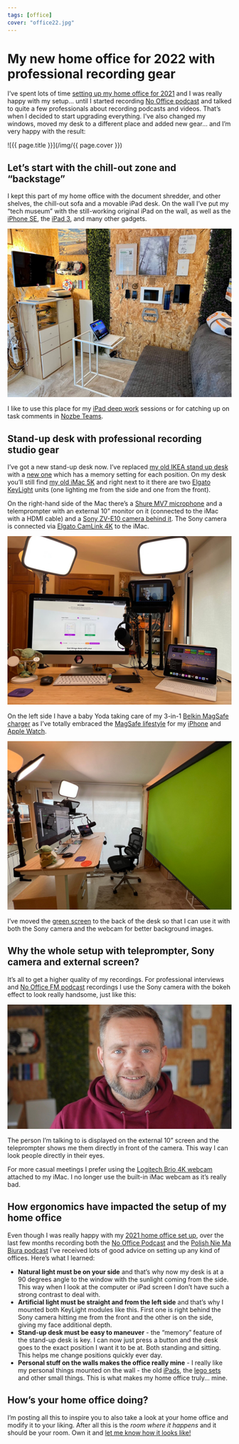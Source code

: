 ```yaml
---
tags: [office]
cover: "office22.jpg"
---
```


# My new home office for 2022 with professional recording gear

I’ve spent lots of time [setting up my home office for 2021](/office21/) and I was really happy with my setup… until I started recording [No Office podcast](/noofficefm/) and talked to quite a few professionals about recording podcasts and videos. That’s when I decided to start upgrading everything. I’ve also changed my windows, moved my desk to a different place and added new gear… and I’m very happy with the result:

<!--More-->

![{{ page.title }}](/img/{{ page.cover }})

## Let’s start with the chill-out zone and “backstage”

I kept this part of my home office with the document shredder, and other shelves, the chill-out sofa and a movable iPad desk. On the wall I’ve put my “tech museum” with the still-working original iPad on the wall, as well as the [iPhone SE](/iphonese/), the [iPad 3](/ipad3/), and many other gadgets.

![{{ page.title }} 2](/img/office22-2.jpg)

I like to use this place for my [iPad deep work](/ipadonly/) sessions or for catching up on task comments in [Nozbe Teams][n].

## Stand-up desk with professional recording studio gear

I’ve got a new stand-up desk now. I’ve replaced [my old IKEA stand up desk](/homeoffice2015/) with a [new one](https://www.maidesite-desk.com) which has a memory setting for each position. On my desk you’ll still find [my old iMac 5K](/imac/) and right next to it there are two [Elgato KeyLight](https://www.elgato.com/en/key-light) units (one lighting me from the side and one from the front).

On the right-hand side of the Mac there’s a [Shure MV7 microphone](https://www.shure.com/en-US/products/microphones/mv7) and a telemprompter with an external 10” monitor on it (connected to the iMac with a HDMI cable) and a [Sony ZV-E10 camera behind it](https://www.youtube.com/watch?v=i_swGrFvNAA). The Sony camera is connected via [Elgato CamLink 4K](https://www.elgato.com/en/cam-link-4k) to the iMac.

![{{ page.title }} 3](/img/office22-3.jpg)

On the left side I have a baby Yoda taking care of my 3-in-1 [Belkin MagSafe charger](https://www.belkin.com/us/chargers/wireless/charging-stands-docks/boost-charge-pro-3-in-1-wireless-charger-with-magsafe-15w/p/p-wiz009/) as I’ve totally embraced the [MagSafe lifestyle](/magsafe/) for my [iPhone](/iphone/) and [Apple Watch](/applewatch/).

![{{ page.title }} 4](/img/office22-4.jpg)

I’ve moved the [green screen](/office21/#green-screen-as-a-bonus) to the back of the desk so that I can use it with both the Sony camera and the webcam for better background images.

## Why the whole setup with teleprompter, Sony camera and external screen?

It’s all to get a higher quality of my recordings. For professional interviews and [No Office FM podcast](/noofficefm/) recordings I use the Sony camera with the bokeh effect to look really handsome, just like this:

![{{ page.title }} bokeh](/img/office22-5.jpg)

The person I’m talking to is displayed on the external 10” screen and the teleprompter shows me them directly in front of the camera. This way I can look people directly in their eyes.

For more casual meetings I prefer using the [Logitech Brio 4K webcam](https://www.logitech.com/en-us/products/webcams/brio-4k-hdr-webcam.960-001105.html) attached to my iMac. I no longer use the built-in iMac webcam as it’s really bad.

## How ergonomics have impacted the setup of my home office

Even though I was really happy with my [2021 home office set up](/office21/), over the last few months recording both the [No Office Podcast](/noofficefm/) and the [Polish Nie Ma Biura podcast](/pl/niemabiura/) I’ve received lots of good advice on setting up any kind of offices. Here’s what I learned:

* **Natural light must be on your side** and that’s why now my desk is at a 90 degrees angle to the window with the sunlight coming from the side. This way when I look at the computer or iPad screen I don’t have such a strong contrast to deal with.
* **Artificial light must be straight and from the left side** and that’s why I mounted both KeyLight modules like this. First one is right behind the Sony camera hitting me from the front and the other is on the side, giving my face additional depth.
* **Stand-up desk must be easy to maneuver** - the “memory” feature of the stand-up desk is key. I can now just press a button and the desk goes to the exact position I want it to be at. Both standing and sitting. This helps me change positions quickly ever day.
* **Personal stuff on the walls makes the office really mine** - I really like my personal things mounted on the wall - the old [iPads](/ipad3/), the [lego sets](/lego/) and other small things. This is what makes my home office truly… mine.

## How’s your home office doing?

I’m posting all this to inspire you to also take a look at your home office and modify it to your liking. After all this is the *room where it happens* and it should be your room. Own it and [let me know how it looks like!](/contact/)

[n]: https://michael.gratis/nozbe
[np]: https://michael.gratis/nozbepersonal